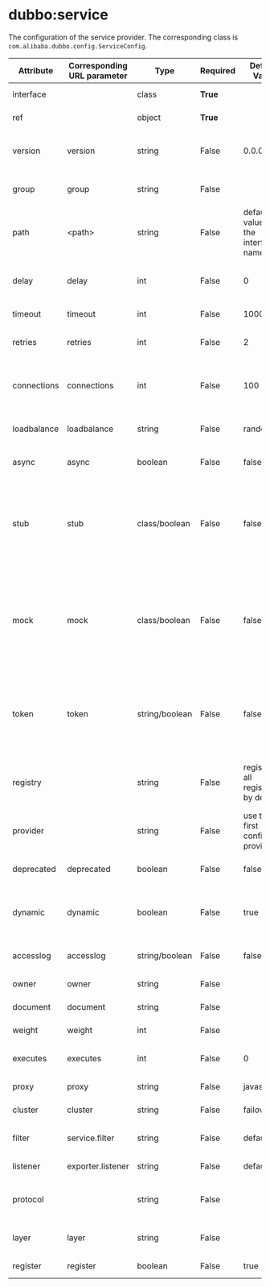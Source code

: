 # dubbo:service

The configuration of the service provider. The corresponding class is `com.alibaba.dubbo.config.ServiceConfig`.

| Attribute   | Corresponding URL parameter | Type           | Required    | Default Value                         | Function                  | Description                              | Compatibility |
| ----------- | --------------------------- | -------------- | ----------- | ------------------------------------- | ------------------------- | ---------------------------------------- | ------------- |
| interface   |                             | class          | <b>True</b> |                                       | Service discovery         | The service interface name               | Above 1.0.0   |
| ref         |                             | object         | <b>True</b> |                                       | Service discovery         | The reference to the service implementation | Above 1.0.0   |
| version     | version                     | string         | False       | 0.0.0                                 | Service discovery         | Service version. It's recommended to use 2 digitals such as `1.0`. It's necessary to upgrade version only when the service is not compatible. | Above 1.0.0   |
| group       | group                       | string         | False       |                                       | Service discovery         | The group of the service providers. It can distinguish services when it has multiple implements. | Above 1.0.7   |
| path        | &lt;path&gt;                | string         | False       | default value is the interface name   | Service discovery         | In 1.0, service path is not supported, it's always equals to the interface name. So it may not compitable when a service reference in 1.0 calls a service provider in 2.0 that specified path. | Above 1.0.12  |
| delay       | delay                       | int            | False       | 0                                     | Performance optimize      | The delay time(ms) for registering services.  When set to -1, it indicates that the services will expose to registry after the Spring context is initialized | Above 1.0.14  |
| timeout     | timeout                     | int            | False       | 1000                                  | Performance optimize      | The RPC timeout(ms)                      | Above 2.0.0   |
| retries     | retries                     | int            | False       | 2                                     | Performance optimize      | The retry count for RPC, not including the first invoke. Please set it to 0 if don't need to retry. | Above 2.0.0   |
| connections | connections                 | int            | False       | 100                                   | Performance optimize      | The maximum connections of every provider. For short connection such as rmi, http and hessian, it's connection limit, but for long connection such as dubbo, it's connection count. | Above 2.0.0   |
| loadbalance | loadbalance                 | string         | False       | random                                | Performance optimize      | Strategy of load balance, `random`, `roundrobin` and `leastactive` are available. | Above 2.0.0   |
| async       | async                       | boolean        | False       | false                                 | Performance optimize      | Asynchronous execution, not reliable. It does not block the execution thread just only ignores the return value. | Above 2.0.0   |
| stub        | stub                        | class/boolean  | False       | false                                 | Service governance        | `true` means use the default proxy class name, which is the interface name with `Local` as the suffix. It's used to execute local logic such as caching. The proxy class must have a constructor with the remote proxy object as a parameter, such as `public XxxServiceLocal(XxxService xxxService)` | Above 2.0.0   |
| mock        | mock                        | class/boolean  | False       | false                                 | Service governance        | `true` means use the default mock class name, which is the interface name with `Mock` suffix. It's called when the RPC is failed, such as timeout or IO exception. The mock class must carry a  none parameter constructor. The difference between mock and local proxy is that local proxy is always invoked before RPC but mock is invoked only when exception after RPC. | Above 2.0.0   |
| token       | token                       | string/boolean | False       | false                                 | Service governance        | Enable token validation. Disable token if it's null. It will generate token randomly when enable, or will use static token.  The token is designed to prevent consumers from bypassing the registry direct access to provider. If you want peer to peer, token validation must disbable. | Above 2.0.0   |
| registry    |                             | string         | False       | register to all registries by default | Configuration association | Register services to specified registry while having multiple registries. It is the `id` value of the &lt;dubbo:registry&gt;. If don't want to register to any registry, set it as `N/A` | Above 2.0.0   |
| provider    |                             | string         | False       | use the first configured provider     | Configuration association | The reference to `<dubbo:provider>`      | Above 2.0.0   |
| deprecated  | deprecated                  | boolean        | False       | false                                 | Service governance        | Mark the service is deprecated. If true, there will log an error log on the client side. | Above 2.0.5   |
| dynamic     | dynamic                     | boolean        | False       | true                                  | Service governance        | Whether the service is registered dynamically. If false, services will be showed as `disable`, you need to enable it manually. And you also need to disable it when provider shut down. | Above 2.0.5   |
| accesslog   | accesslog                   | string/boolean | False       | false                                 | Service governance        | `true` will write access log to logger. Specifying it to a log path, you can write access logs to special log file. | Above 2.0.5   |
| owner       | owner                       | string         | False       |                                       | Service governance        | The owner of the service. It's used for service governance. | Above 2.0.5   |
| document    | document                    | string         | False       |                                       | Service governance        | Service document URL                     | Above 2.0.5   |
| weight      | weight                      | int            | False       |                                       | Performance optimize      | The weight of the service                | Above 2.0.5   |
| executes    | executes                    | int            | False       | 0                                     | Performance optimize      | The maximum parallel execution request count per method per service for the provider. | Above 2.0.5   |
| proxy       | proxy                       | string         | False       | javassist                             | Performance optimize      | The proxy implement, jdk/javassist are available. | Above 2.0.5   |
| cluster     | cluster                     | string         | False       | failover                              | Performance optimize      | failover/failfast/failsafe/failback/forking are available. | Above 2.0.5   |
| filter      | service.filter              | string         | False       | default                               | Performance optimize      | The filter name of the RPC process of the provider, use `,` to separate multiple filter names. | Above 2.0.5   |
| listener    | exporter.listener           | string         | False       | default                               | Performance optimize      | The listener name of the provider, use `,` to separate multiple listener names. |               |
| protocol    |                             | string         | False       |                                       | Configuration association | Specify the protocol for service provider. It references the `id` of `<dubbo:protocol>` tag. Use `,` to separate multiple protocols. | Above 2.0.5   |
| layer       | layer                       | string         | False       |                                       | Service governance        | The biz layer of the service provider, such as biz, dao, intl:web and china:acton. | Above 2.0.7   |
| register    | register                    | boolean        | False       | true                                  | Service governance        | Whether registering service providers to registry. | Above 2.0.8   |
